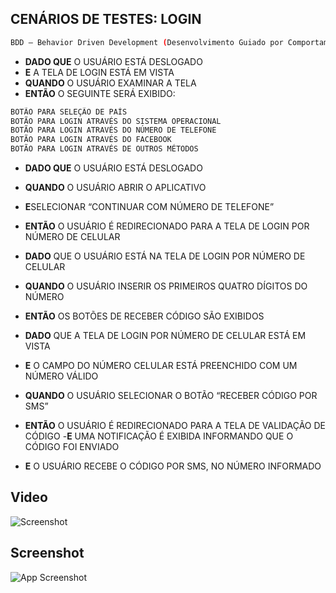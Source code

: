 
## CENÁRIOS DE TESTES: LOGIN
```bash
BDD — Behavior Driven Development (Desenvolvimento Guiado por Comportamento).
```
- **DADO QUE** O USUÁRIO ESTÁ DESLOGADO
- **E** A TELA DE LOGIN ESTÁ EM VISTA
- **QUANDO** O USUÁRIO EXAMINAR A TELA
- **ENTÃO** O SEGUINTE SERÁ EXIBIDO:

```bash
BOTÃO PARA SELEÇÃO DE PAÍS
BOTÃO PARA LOGIN ATRAVÉS DO SISTEMA OPERACIONAL
BOTÃO PARA LOGIN ATRAVÉS DO NÚMERO DE TELEFONE
BOTÃO PARA LOGIN ATRAVÉS DO FACEBOOK
BOTÃO PARA LOGIN ATRAVÉS DE OUTROS MÉTODOS
```

- **DADO QUE** O USUÁRIO ESTÁ DESLOGADO
- **QUANDO** O USUÁRIO ABRIR O APLICATIVO
- **E**SELECIONAR “CONTINUAR COM NÚMERO DE TELEFONE”
- **ENTÃO** O USUÁRIO É REDIRECIONADO PARA A TELA DE
LOGIN POR NÚMERO DE CELULAR

 - **DADO** QUE O USUÁRIO ESTÁ NA TELA DE LOGIN POR
NÚMERO DE CELULAR
- **QUANDO** O USUÁRIO INSERIR OS PRIMEIROS QUATRO
DÍGITOS DO NÚMERO
- **ENTÃO** OS BOTÕES DE RECEBER CÓDIGO SÃO EXIBIDOS

 - **DADO** QUE A TELA DE LOGIN POR NÚMERO DE CELULAR
ESTÁ EM VISTA
- **E** O CAMPO DO NÚMERO CELULAR ESTÁ PREENCHIDO
COM UM NÚMERO VÁLIDO
- **QUANDO** O USUÁRIO SELECIONAR O BOTÃO “RECEBER
CÓDIGO POR SMS”
- **ENTÃO** O USUÁRIO É REDIRECIONADO PARA A TELA DE
VALIDAÇÃO DE CÓDIGO
-**E** UMA NOTIFICAÇÃO É EXIBIDA INFORMANDO QUE O
CÓDIGO FOI ENVIADO
- **E** O USUÁRIO RECEBE O CÓDIGO POR SMS, NO NÚMERO
INFORMADO 

## Video
![Screenshot](https://cdn.discordapp.com/attachments/993982266273452053/995828507454226563/8mb.video-Tjy-65JtJ8nQ-_3_.gif)

## Screenshot
![App Screenshot](https://media.discordapp.net/attachments/993982266273452053/995813069152325753/unknown.png?width=1329&height=683)



